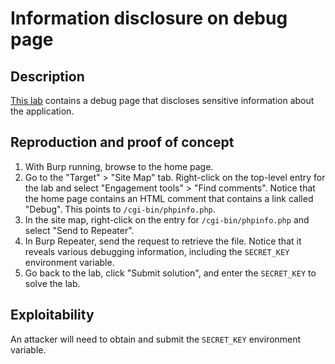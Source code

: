 # Information disclosure on debug page

## Description

[This lab](https://portswigger.net/web-security/information-disclosure/exploiting/lab-infoleak-on-debug-page) contains a debug page that discloses sensitive information about the application.

## Reproduction and proof of concept

1. With Burp running, browse to the home page.
2. Go to the "Target" > "Site Map" tab. Right-click on the top-level entry for the lab and select "Engagement tools" > "Find comments". Notice that the home page contains an HTML comment that contains a link called "Debug". This points to ``/cgi-bin/phpinfo.php``.
3. In the site map, right-click on the entry for ``/cgi-bin/phpinfo.php`` and select "Send to Repeater".
4. In Burp Repeater, send the request to retrieve the file. Notice that it reveals various debugging information, including the ``SECRET_KEY`` environment variable.
5. Go back to the lab, click "Submit solution", and enter the ``SECRET_KEY`` to solve the lab.

## Exploitability

An attacker will need to obtain and submit the `SECRET_KEY` environment variable. 
